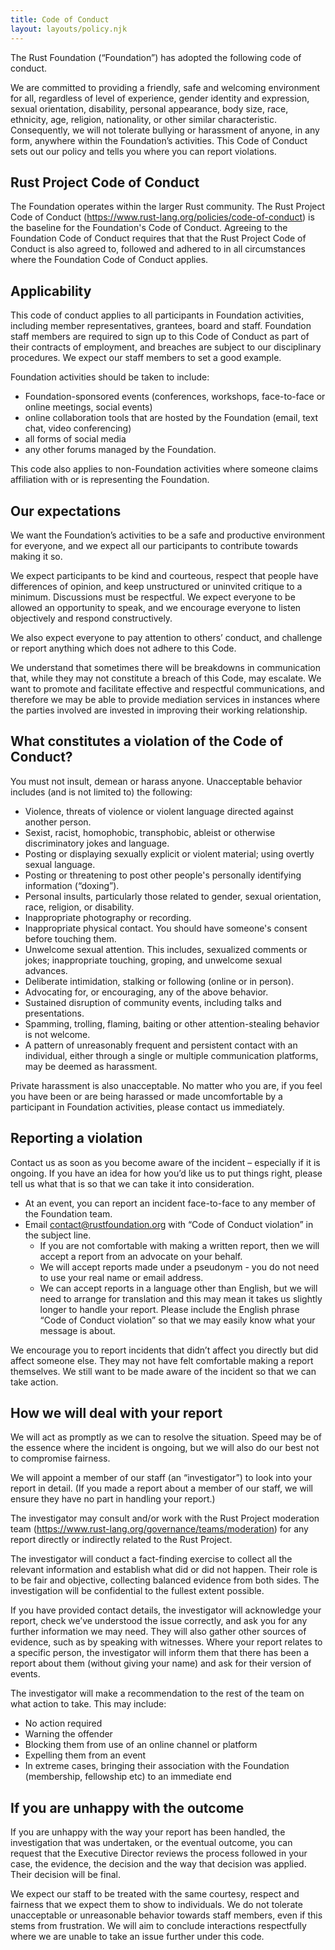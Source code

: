 ```yaml
---
title: Code of Conduct
layout: layouts/policy.njk
---
```


The Rust Foundation (“Foundation”) has adopted the following code of conduct.

We are committed to providing a friendly, safe and welcoming environment for all, regardless of level of experience, gender identity and expression, sexual orientation, disability, personal appearance, body size, race, ethnicity, age, religion, nationality, or other similar characteristic. Consequently, we will not tolerate bullying or harassment of anyone, in any form, anywhere within the Foundation’s activities. This Code of Conduct sets out our policy and tells you where you can report violations.

## Rust Project Code of Conduct

The Foundation operates within the larger Rust community. The Rust Project Code of Conduct (https://www.rust-lang.org/policies/code-of-conduct) is the baseline for the Foundation's Code of Conduct. Agreeing to the Foundation Code of Conduct requires that that the Rust Project Code of Conduct is also agreed to, followed and adhered to in all circumstances where the Foundation Code of Conduct applies.

## Applicability

This code of conduct applies to all participants in Foundation activities, including member representatives, grantees, board and staff. Foundation staff members are required to sign up to this Code of Conduct as part of their contracts of employment, and breaches are subject to our disciplinary procedures. We expect our staff members to set a good example.

Foundation activities should be taken to include:

* Foundation-sponsored events (conferences, workshops, face-to-face or online meetings, social events)
* online collaboration tools that are hosted by the Foundation (email, text chat, video conferencing)
* all forms of social media
* any other forums managed by the Foundation.

This code also applies to non-Foundation activities where someone claims affiliation with or is representing the Foundation.

## Our expectations

We want the Foundation’s activities to be a safe and productive environment for everyone, and we expect all our participants to contribute towards making it so.

We expect participants to be kind and courteous, respect that people have differences of opinion, and keep unstructured or uninvited critique to a minimum. Discussions must be respectful. We expect everyone to be allowed an opportunity to speak, and we encourage everyone to listen objectively and respond constructively.

We also expect everyone to pay attention to others’ conduct, and challenge or report anything which does not adhere to this Code.

We understand that sometimes there will be breakdowns in communication that, while they may not constitute a breach of this Code, may escalate. We want to promote and facilitate effective and respectful communications, and therefore we may be able to provide mediation services in instances where the parties involved are invested in improving their working relationship.

## What constitutes a violation of the Code of Conduct?

You must not insult, demean or harass anyone. Unacceptable behavior includes (and is not limited to) the following:

* Violence, threats of violence or violent language directed against another person.
* Sexist, racist, homophobic, transphobic, ableist or otherwise discriminatory jokes and language.
* Posting or displaying sexually explicit or violent material; using overtly sexual language.
* Posting or threatening to post other people's personally identifying information (“doxing”).
* Personal insults, particularly those related to gender, sexual orientation, race, religion, or disability.
* Inappropriate photography or recording.
* Inappropriate physical contact. You should have someone's consent before touching them.
* Unwelcome sexual attention. This includes, sexualized comments or jokes; inappropriate touching, groping, and unwelcome sexual advances.
* Deliberate intimidation, stalking or following (online or in person).
* Advocating for, or encouraging, any of the above behavior.
* Sustained disruption of community events, including talks and presentations.
* Spamming, trolling, flaming, baiting or other attention-stealing behavior is not welcome.
* A pattern of unreasonably frequent and persistent contact with an individual, either through a single or multiple communication platforms, may be deemed as harassment.

Private harassment is also unacceptable. No matter who you are, if you feel you have been or are being harassed or made uncomfortable by a participant in Foundation activities, please contact us immediately.

## Reporting a violation

Contact us as soon as you become aware of the incident – especially if it is ongoing. If you have an idea for how you’d like us to put things right, please tell us what that is so that we can take it into consideration.

* At an event, you can report an incident face-to-face to any member of the Foundation team.
* Email contact@rustfoundation.org with “Code of Conduct violation” in the subject line.
  * If you are not comfortable with making a written report, then we will accept a report from an advocate on your behalf.
  * We will accept reports made under a pseudonym - you do not need to use your real name or email address.
  * We can accept reports in a language other than English, but we will need to arrange for translation and this may mean it takes us slightly longer to handle your report. Please include the English phrase “Code of Conduct violation” so that we may easily know what your message is about.

We encourage you to report incidents that didn’t affect you directly but did affect someone else. They may not have felt comfortable making a report themselves. We still want to be made aware of the incident so that we can take action.

## How we will deal with your report

We will act as promptly as we can to resolve the situation. Speed may be of the essence where the incident is ongoing, but we will also do our best not to compromise fairness.

We will appoint a member of our staff (an “investigator”) to look into your report in detail. (If you made a report about a member of our staff, we will ensure they have no part in handling your report.)

The investigator may consult and/or work with the Rust Project moderation team (https://www.rust-lang.org/governance/teams/moderation) for any report directly or indirectly related to the Rust Project.

The investigator will conduct a fact-finding exercise to collect all the relevant information and establish what did or did not happen. Their role is to be fair and objective, collecting balanced evidence from both sides. The investigation will be confidential to the fullest extent possible.

If you have provided contact details, the investigator will acknowledge your report, check we’ve understood the issue correctly, and ask you for any further information we may need. They will also gather other sources of evidence, such as by speaking with witnesses. Where your report relates to a specific person, the investigator will inform them that there has been a report about them (without giving your name) and ask for their version of events.

The investigator will make a recommendation to the rest of the team on what action to take. This may include:

* No action required
* Warning the offender
* Blocking them from use of an online channel or platform
* Expelling them from an event
* In extreme cases, bringing their association with the Foundation (membership, fellowship etc) to an immediate end

## If you are unhappy with the outcome

If you are unhappy with the way your report has been handled, the investigation that was undertaken, or the eventual outcome, you can request that the Executive Director reviews the process followed in your case, the evidence, the decision and the way that decision was applied. Their decision will be final.

We expect our staff to be treated with the same courtesy, respect and fairness that we expect them to show to individuals. We do not tolerate unacceptable or unreasonable behavior towards staff members, even if this stems from frustration. We will aim to conclude interactions respectfully where we are unable to take an issue further under this code.
